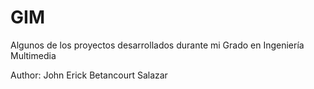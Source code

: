 # GIM
Algunos de los proyectos desarrollados durante mi Grado en Ingeniería Multimedia

Author: John Erick Betancourt Salazar
